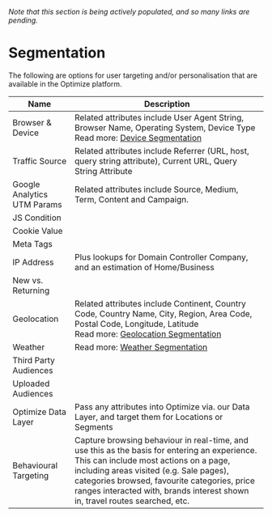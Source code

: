 *Note that this section is being actively populated, and so many links are pending.*

# Segmentation

The following are options for user targeting and/or personalisation that are available in the Optimize platform. 

| Name | Description |
| ---------------------- | ----------------------
| Browser & Device | Related attributes include User Agent String, Browser Name, Operating System, Device Type<br>Read more: [Device Segmentation](./device)
| Traffic Source | Related attributes include Referrer (URL, host, query string attribute), Current URL, Query String Attribute
| Google Analytics UTM Params | Related attributes include Source, Medium, Term, Content and Campaign.
| JS Condition |
| Cookie Value |
| Meta Tags | 
| IP Address | Plus lookups for Domain Controller Company, and an estimation of Home/Business
| New vs. Returning |
| Geolocation | Related attributes include Continent, Country Code, Country Name, City, Region, Area Code, Postal Code, Longitude, Latitude<br>Read more: [Geolocation Segmentation](./geolocation)
| Weather | Read more: [Weather Segmentation](./weather)
| Third Party Audiences |
| Uploaded Audiences |
| Optimize Data Layer | Pass any attributes into Optimize via. our Data Layer, and target them for Locations or Segments
| Behavioural Targeting | Capture browsing behaviour in real-time, and use this as the basis for entering an experience. This can include most actions on a page, including areas visited (e.g. Sale pages), categories browsed, favourite categories, price ranges interacted with, brands interest shown in, travel routes searched, etc.